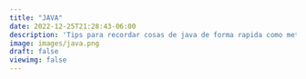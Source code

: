 ```yaml
---
title: "JAVA"
date: 2022-12-25T21:28:43-06:00
description: 'Tips para recordar cosas de java de forma rapida como metodos pipline, arreglos, concurrencia etc..'
image: images/java.png
draft: false
viewimg: false
---
```


